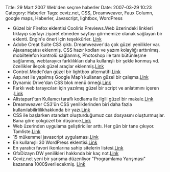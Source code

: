 Title: 29 Mart 2007 Web&#039;den seçme haberler
Date: 2007-03-29 10:23
Category: Haberler
Tags: ceviz.net, CSS, Dreamweaver, Faux Column, google maps, Haberler, Javascript, lightbox, WordPress

-   Güzel bir Firefox eklentisi Cooliris Previews.Web üzerindeki
    linkleri tıklayıp sayfayı ziyaret etmeden sayfayı görmemize olanak
    sağlayan bir eklenti. Engin'e öneri için teşekkürler. [Link][]
-   Adobe Creat Suite CS3 çıktı. Dreamweaver'da çok güzel yenilikler
    var. Ajaxanaçatısı eklenmiş. CSS hazır kodları ve yazım kolaylığı
    arttırılmış. mobiltelefon kontrolü sağlanmış, Photoshop ile tam
    bütünleşme sağlanmış, webtarayıcı farklılıkları daha kullanışlı bir
    şekle konmuş vd. özellikler ileçok güzel araçlar eklenmiş.[Link][1]
-   Control.Model'dan güzel bir lightbox alternatifi.[Link][2]
-   Asp.net ile yapılmış Google Map'ı kullanan güzel bir
    çalışma.[Link][3]
-   Dynamic Drive'dan CSS blok menü örneği.[Link][4]
-   Farklı web tarayıcıları için yazılmış güzel bir script ve anlatımını
    içeren .[Link][5]
-   Alistapart'tan Kullanıcı taraflı kodlama ile ilgili güzel bir
    makale.[Link][6]
-   Dreamweaver CS3'ün CSS yeniliklerinden biri daha fazla
    kullanılabilirlilikhakkında bir yazı.[Link][7]
-   CSS ile başlarken standart oluşturduğumuz css dosyasını
    oluşturmuşlar. Bana göre çokgüzel bir düşünce.[Link][8]
-   Web üzerinden uygulama geliştiriciler arttı. Her gün bir tane
    çıkıyor. Tamliste.[Link][9]
-   15 mükemmel javascript uygulaması.[Link][10]
-   En kullanışlı 30 WordPress eklentisi.[Link][11]
-   En yaratıcı favori ikonlarına sahip sitelerin listesi.[Link][12]
-   GfxDizayn DW yenilikleri hakkında bir kaç not.[Link][13]
-   Ceviz.net yeni bir yarışma düzenliyor "Programlama Yarışması"
    kazanana 1000$verilecekmiş. [Link][14]

</p>

  [Link]: https://addons.mozilla.org/en-US/firefox/addon/2207
  [1]: http://www.adobe.com/products/creativesuite/web/ "Link"
  [2]: http://livepipe.net/projects/control_modal/ "Link"
  [3]: http://www.click2map.com/ "Link"
  [4]: http://www.dynamicdrive.com/style/csslibrary/item/solid-block-menu/
    "Link"
  [5]: http://www.alistapart.com/articles/crossbrowserscripting "Link"
  [6]: http://www.alistapart.com/articles/ruininguserexperience "Link"
  [7]: http://www.communitymx.com/abstract.cfm?cid=C4592 "Link"
  [8]: http://www.shapeshed.com/journal/default_styles_for_css/ "Link"
  [9]: http://www.programmableweb.com/apilist "Link"
  [10]: http://www.igglo.co.uk/6/15-javascript-snippets-you-cant-live-without/
    "Link"
  [11]: http://www.staska.net/2007/03/27/top-30-wordpress-plugins-in-blogosphere/
    "Link"
  [12]: http://www.smashingmagazine.com/2007/03/29/inspire-yourself-more-creative-favicons/
    "Link"
  [13]: http://www.gfxdizayn.com/adobe-dreamweaver-cs3-de-yenilikler/
    "Link"
  [14]: http://yarisma.ceviz.net/2007/ "Link"
